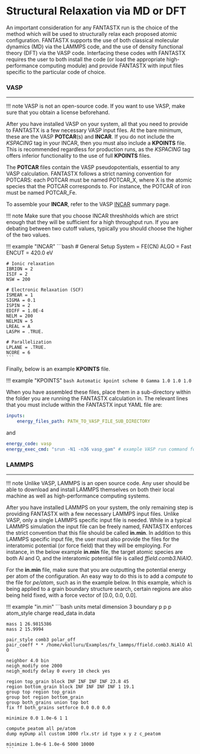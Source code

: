 # Structural Relaxation via MD or DFT

An important consideration for any FANTASTX run is the choice of the method which will be used to structurally relax each proposed atomic configuration. FANTASTX supports the use of both classical molecular dynamics (MD) via the LAMMPS code, and the use of density functional theory (DFT) via the VASP code. Interfacing these codes with FANTASTX requires the user to both install the code (or load the appropriate high-performance computing module) and provide FANTASTX with input files specific to the particular code of choice.

### VASP

***

!!! note
    VASP is not an open-source code. If you want to use VASP, make sure that you obtain a license beforehand.

After you have installed VASP on your system, all that you need to provide to FANTASTX is a few necessary VASP input files. At the bare minimum, these are the VASP **POTCAR**(s) and **INCAR**. If you do not include the *KSPACING* tag in your INCAR, then you must also include a **KPOINTS** file. This is recommended regardless for production runs, as the *KSPACING* tag offers inferior functionality to the use of full **KPOINTS** files.

The **POTCAR** files contain the VASP pseudopotentials, essential to any VASP calculation. FANTASTX follows a strict naming convention for POTCARS: each POTCAR must be named POTCAR_X, where X is the atomic species that the POTCAR corresponds to. For instance, the POTCAR of iron must be named POTCAR_Fe.

To assemble your **INCAR**, refer to the VASP [INCAR](https://www.vasp.at/wiki/index.php/INCAR) summary page.

!!! note
    Make sure that you choose INCAR threshholds which are strict enough that they will be sufficient for a high throughput run. If you are debating between two cutoff values, typically you should choose the higher of the two values.

!!! example "INCAR"
    ```bash
    # General Setup
    System = FE(CN)
    ALGO = Fast
    ENCUT = 420.0 eV

    # Ionic relaxation
    IBRION = 2
    ISIF = 2
    NSW = 200

    # Electronic Relaxation (SCF)
    ISMEAR = 1
    SIGMA = 0.1
    ISPIN = 2
    EDIFF = 1.0E-4
    NELM = 200
    NELMIN = 5
    LREAL = A
    LASPH = .TRUE.

    # Parallelization
    LPLANE = .TRUE.
    NCORE = 6
    ```

Finally, below is an example **KPOINTS** file.

!!! example "KPOINTS"
    ```bash
    Automatic kpoint scheme
    0
    Gamma
    1.0 1.0 1.0
    ```

When you have assembled these files, place them in a sub-directory within the folder you are running the FANTASTX calculation in. The relevant lines that you must include within the FANTASTX input YAML file are:

```yaml
inputs:
    energy_files_path: PATH_TO_VASP_FILE_SUB_DIRECTORY
```

and

```yaml
energy_code: vasp
energy_exec_cmd: "srun -N1 -n36 vasp_gam" # example VASP run command for the vasp_gam compilation
```

### LAMMPS

***

!!! note
    Unlike VASP, LAMMPS is an open source code. Any user should be able to download and install LAMMPS themselves on both their local machine as well as high-performance computing systems.

After you have installed LAMMPS on your system, the only remaining step is providing FANTASTX with a few necessary LAMMPS input files. Unlike VASP, only a single LAMMPS specific input file is needed. While in a typical LAMMPS simulation the input file can be freely named, FANTASTX enforces the strict convention that this file should be called **in.min**. In addition to this LAMMPS specific input file, the user must also provide the files for the interatomic potential (or force field) that they will be employing. For instance, in the below example **in.min** file, the target atomic species are both Al and O, and the interatomic potential file is called *ffield.comb3.NiAlO*.

For the **in.min** file, make sure that you are outputting the potential energy per atom of the configuration. An easy way to do this is to add a *compute* to the file for *pe/atom*, such as in the example below. In this example, which is being applied to a grain boundary structure search, certain regions are also being held fixed, with a force vector of [0.0, 0.0, 0.0].

!!! example "in.min"
    ```bash
    units metal
    dimension 3
    boundary p p p
    atom_style  charge
    read_data in.data


    mass 1 26.9815386
    mass 2 15.9994

    pair_style comb3 polar_off
    pair_coeff * * /home/vkolluru/Examples/fx_lammps/ffield.comb3.NiAlO Al O

    neighbor 4.0 bin
    neigh_modify one 2000
    neigh_modify delay 0 every 10 check yes

    region top_grain block INF INF INF INF 23.8 45
    region bottom_grain block INF INF INF INF 1 19.1
    group top region top_grain
    group bot region bottom_grain
    group both_grains union top bot
    fix ff both_grains setforce 0.0 0.0 0.0

    minimize 0.0 1.0e-6 1 1

    compute peatom all pe/atom
    dump myDump all custom 1000 rlx.str id type x y z c_peatom

    minimize 1.0e-6 1.0e-6 5000 10000
    ```


